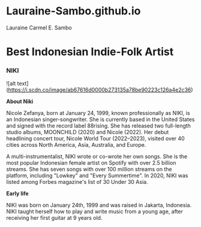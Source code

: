 # Lauraine-Sambo.github.io
Lauraine Carmel E. Sambo
# Best Indonesian Indie-Folk Artist

### NIKI

![alt text] (https://i.scdn.co/image/ab67616d0000b273135a78be90223c126a4e2c36)


**About Niki**

Nicole Zefanya, born at January 24, 1999, known professionally as NIKI, is an Indonesian singer-songwriter. She is currently based in the United States and signed with the record label 88rising. She has released two full-length studio albums, MOONCHILD (2020) and Nicole (2022). Her debut headlining concert tour, Nicole World Tour (2022–2023), visited over 40 cities across North America, Asia, Australia, and Europe.

A multi-instrumentalist, NIKI wrote or co-wrote her own songs. She is the most popular Indonesian female artist on Spotify with over 2.5 billion streams. She has seven songs with over 100 million streams on the platform, including "Lowkey" and "Every Summertime". In 2020, NIKI was listed among Forbes magazine's list of 30 Under 30 Asia.

**Early life**

NIKI was born on January 24th, 1999 and was raised in Jakarta, Indonesia. NIKI taught herself how to play and write music from a young age, after receiving her first guitar at 9 years old.

